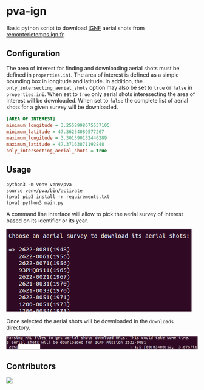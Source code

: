 # pva-ign

Basic python script to download [IGNF](https://www.ign.fr/institut/identity-card) aerial shots from [remonterletemps.ign.fr](https://remonterletemps.ign.fr).

## Configuration

The area of interest for finding and downloading aerial shots must be defined in `properties.ini`. The area of interest is defined as a simple bounding box in longitude and latitude. In addition, the `only_intersecting_aerial_shots` option may also be set to `true` or `false` in `properties.ini`. When set to `true` only aerial shots interesecting the area of interest will be downloaded. When set to `false` the complete list of aerial shots for a given survey will be downloaded. 

```ini
[AREA OF INTEREST]
minimum_longitude = 3.2558998675537105
minimum_latitude = 47.36254089577267
maximum_longitude = 3.301390132446289
maximum_latitude = 47.37163871192848
only_intersecting_aerial_shots = true
```

## Usage

```shell
python3 -m venv venv/pva
source venv/pva/bin/activate
(pva) pip3 install -r requirements.txt
(pva) python3 main.py
```

A command line interface will allow to pick the aerial survey of interest based on its identifier or its year. 

![pick survey](ui.png)

Once selected the aerial shots will be downloaded in the `downloads` directory.

![download jp2](ui2.png)

## Contributors

[![](https://github.com/esgn.png?size=50)](https://github.com/esgn)


